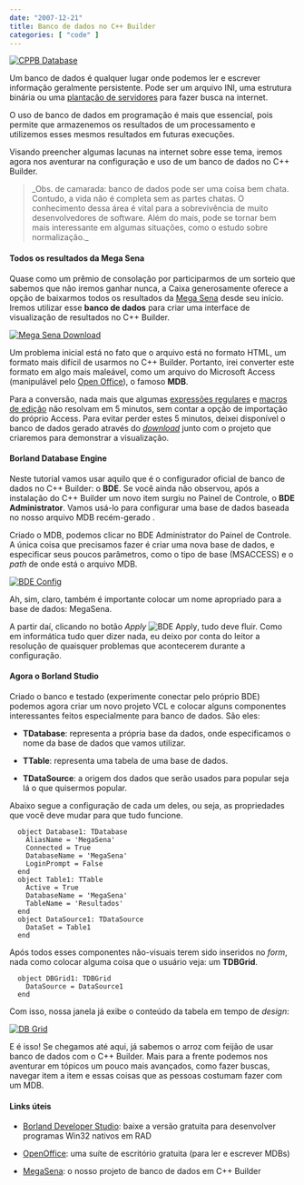 ```yaml
---
date: "2007-12-21"
title: Banco de dados no C++ Builder
categories: [ "code" ]
---
```

[![CPPB Database](http://i.imgur.com/m4lKMDv.png)](/images/cppb-database.png)

Um banco de dados é qualquer lugar onde podemos ler e escrever informação geralmente persistente. Pode ser um arquivo INI, uma estrutura binária ou uma [plantação de servidores](http://www.google.com) para fazer busca na internet.

O uso de banco de dados em programação é mais que essencial, pois permite que armazenemos os resultados de um processamento e utilizemos esses mesmos resultados em futuras execuções.

Visando preencher algumas lacunas na internet sobre esse tema, iremos agora nos aventurar na configuração e uso de um banco de dados no C++ Builder.

<blockquote>_Obs. de camarada: banco de dados pode ser uma coisa bem chata. Contudo, a vida não é completa sem as partes chatas. O conhecimento dessa área é vital para a sobrevivência de muito desenvolvedores de software. Além do mais, pode se tornar bem mais interessante em algumas situações, como o estudo sobre normalização._</blockquote>

#### Todos os resultados da Mega Sena

Quase como um prêmio de consolação por participarmos de um sorteio que sabemos que não iremos ganhar nunca, a Caixa generosamente oferece a opção de baixarmos todos os resultados da [Mega Sena](http://www.caixa.gov.br/loterias/loterias/megasena/download.asp) desde seu início. Iremos utilizar esse **banco de dados** para criar uma interface de visualização de resultados no C++ Builder.

[![Mega Sena Download](http://i.imgur.com/UAwCSiC.png)](http://www.caixa.gov.br/loterias/loterias/megasena/download.asp)

Um problema inicial está no fato que o arquivo está no formato HTML, um formato mais difícil de usarmos no C++ Builder. Portanto, irei converter este formato em algo mais maleável, como um arquivo do Microsoft Access (manipulável pelo [Open Office](http://www.openoffice.org/)), o famoso **MDB**.

Para a conversão, nada mais que algumas [expressões regulares](http://guia-er.sourceforge.net/) e [macros de edição](http://notepad-plus.sourceforge.net/uk/site.htm) não resolvam em 5 minutos, sem contar a opção de importação do próprio Access. Para evitar perder estes 5 minutos, deixei disponível o banco de dados gerado através do [_download_](/images/megasena.7z) junto com o projeto que criaremos para demonstrar a visualização.

#### Borland Database Engine

Neste tutorial vamos usar aquilo que é o configurador oficial de banco de dados no C++ Builder: o **BDE**. Se você ainda não observou, após a instalação do C++ Builder um novo item surgiu no Painel de Controle, o **BDE Administrator**. Vamos usá-lo para configurar uma base de dados baseada no nosso arquivo MDB recém-gerado .

Criado o MDB, podemos clicar no BDE Administrator do Painel de Controle. A única coisa que precisamos fazer é criar uma nova base de dados, e especificar seus poucos parâmetros, como o tipo de base (MSACCESS) e o _path_ de onde está o arquivo MDB.

[![BDE Config](http://i.imgur.com/CGK70TT.png)](/images/bde-config.png)

Ah, sim, claro, também é importante colocar um nome apropriado para a base de dados: MegaSena.

A partir daí, clicando no botão _Apply_ ![BDE Apply](http://i.imgur.com/V7nz629.png), tudo deve fluir. Como em informática tudo quer dizer nada, eu deixo por conta do leitor a resolução de quaisquer problemas que acontecerem durante a configuração.

#### Agora o Borland Studio

Criado o banco e testado (experimente conectar pelo próprio BDE) podemos agora criar um novo projeto VCL e colocar alguns componentes interessantes feitos especialmente para banco de dados. São eles:

	
  * **TDatabase**: representa a própria base da dados, onde especificamos o nome da base de dados que vamos utilizar.

	
  * **TTable**: representa uma tabela de uma base de dados.

	
  * **TDataSource**: a origem dos dados que serão usados para popular seja lá o que quisermos popular.

Abaixo segue a configuração de cada um deles, ou seja, as propriedades que você deve mudar para que tudo funcione.

    
      object Database1: TDatabase
        AliasName = 'MegaSena'
        Connected = True
        DatabaseName = 'MegaSena'
        LoginPrompt = False
      end
      object Table1: TTable
        Active = True
        DatabaseName = 'MegaSena'
        TableName = 'Resultados'
      end
      object DataSource1: TDataSource
        DataSet = Table1
      end

Após todos esses componentes não-visuais terem sido inseridos no _form_, nada como colocar alguma coisa que o usuário veja: um **TDBGrid**.

    
      object DBGrid1: TDBGrid
        DataSource = DataSource1
      end

Com isso, nossa janela já exibe o conteúdo da tabela em tempo de _design_:

[![DB Grid](http://i.imgur.com/gQZWVxo.png)](/images/cppb-dbgrid.png)

E é isso! Se chegamos até aqui, já sabemos o arroz com feijão de usar banco de dados com o C++ Builder. Mais para a frente podemos nos aventurar em tópicos um pouco mais avançados, como fazer buscas, navegar item a item e essas coisas que as pessoas costumam fazer com um MDB.

#### Links úteis

	
  * [Borland Developer Studio](http://www.codegear.com/downloads): baixe a versão gratuita para desenvolver programas Win32 nativos em RAD

	
  * [OpenOffice](http://www.openoffice.org/): uma suíte de escritório gratuita (para ler e escrever MDBs)

	
  * [MegaSena](/images/megasena.7z): o nosso projeto de banco de dados em C++ Builder

